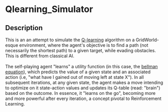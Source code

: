 # Qlearning_Simulator

## Description
This is an an attempt to simulate the [Q-learning](https://en.wikipedia.org/wiki/Q-learning) algorithm on a GridWorld-esque environment, where the agent's objective is to find a path (not necessarily the shortest path) to a given target, while evading obstacles. This is different from classical AI. 
<br> 
<br>
The self-playing agent "learns" a utility function (in this case, the [bellman equation](https://en.wikipedia.org/wiki/Bellman_equation)), which predicts the value of a given state and an associated action (i.e, "what have I gained out of moving left at state X"). In all subsequent iterations, at any given state, the agent makes a move intending to optimize on it state-action values and updates its Q-table (read: "brain") based on the outcome. In essence, it "learns on the go", becoming more and more powerful after every iteration, a concept pivotal to Reinforcement Learning.   
